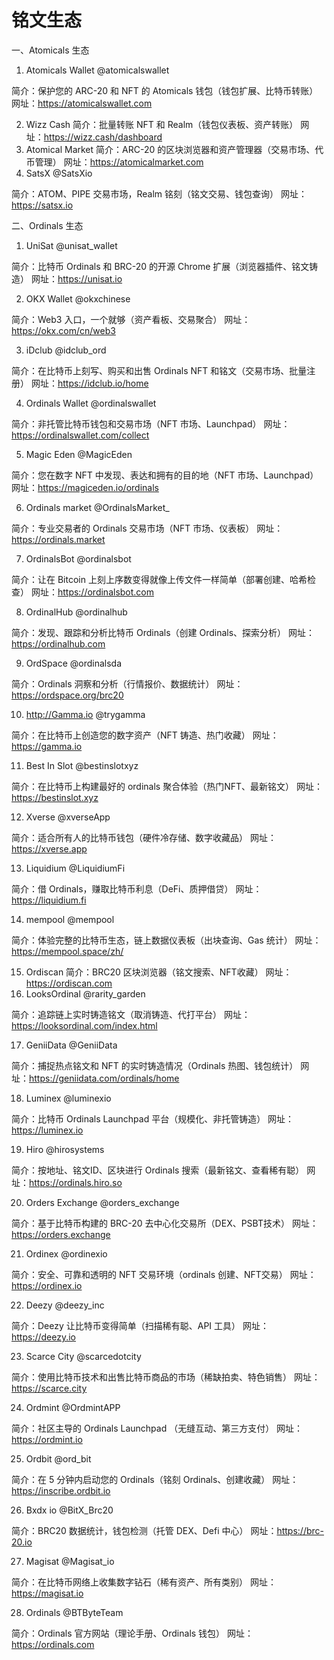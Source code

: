# 铭文生态

一、Atomicals 生态

1. Atomicals Wallet @atomicalswallet

简介：保护您的 ARC-20 和 NFT 的 Atomicals 钱包（钱包扩展、比特币转账） 网址：https://atomicalswallet.com

2. Wizz Cash 简介：批量转账 NFT 和 Realm（钱包仪表板、资产转账） 网址：https://wizz.cash/dashboard
3. Atomical Market 简介：ARC-20 的区块浏览器和资产管理器（交易市场、代币管理） 网址：https://atomicalmarket.com
4. SatsX @SatsXio

简介：ATOM、PIPE 交易市场，Realm 铭刻（铭文交易、钱包查询） 网址：https://satsx.io

二、Ordinals 生态

1. UniSat @unisat\_wallet

简介：比特币 Ordinals 和 BRC-20 的开源 Chrome 扩展（浏览器插件、铭文铸造） 网址：https://unisat.io

2. OKX Wallet @okxchinese

简介：Web3 入口，一个就够（资产看板、交易聚合） 网址：https://okx.com/cn/web3

3. iDclub @idclub\_ord

简介：在比特币上刻写、购买和出售 Ordinals NFT 和铭文（交易市场、批量注册） 网址：https://idclub.io/home

4. Ordinals Wallet @ordinalswallet

简介：非托管比特币钱包和交易市场（NFT 市场、Launchpad） 网址：https://ordinalswallet.com/collect

5. Magic Eden @MagicEden

简介：您在数字 NFT 中发现、表达和拥有的目的地（NFT 市场、Launchpad） 网址：https://magiceden.io/ordinals

6. Ordinals market @OrdinalsMarket\_

简介：专业交易者的 Ordinals 交易市场（NFT 市场、仪表板） 网址：https://ordinals.market

7. OrdinalsBot @ordinalsbot

简介：让在 Bitcoin 上刻上序数变得就像上传文件一样简单（部署创建、哈希检查） 网址：https://ordinalsbot.com

8. OrdinalHub @ordinalhub

简介：发现、跟踪和分析比特币 Ordinals（创建 Ordinals、探索分析） 网址：https://ordinalhub.com

9. OrdSpace @ordinalsda

简介：Ordinals 洞察和分析（行情报价、数据统计） 网址：https://ordspace.org/brc20

10. http://Gamma.io @trygamma

简介：在比特币上创造您的数字资产（NFT 铸造、热门收藏） 网址：https://gamma.io

11. Best In Slot @bestinslotxyz

简介：在比特币上构建最好的 ordinals 聚合体验（热门NFT、最新铭文） 网址：https://bestinslot.xyz

12. Xverse @xverseApp

简介：适合所有人的比特币钱包（硬件冷存储、数字收藏品） 网址：https://xverse.app

13. Liquidium @LiquidiumFi

简介：借 Ordinals，赚取比特币利息（DeFi、质押借贷） 网址：https://liquidium.fi

14. mempool @mempool

简介：体验完整的比特币生态，链上数据仪表板（出块查询、Gas 统计） 网址：https://mempool.space/zh/

15. Ordiscan 简介：BRC20 区块浏览器（铭文搜索、NFT收藏） 网址：https://ordiscan.com
16. LooksOrdinal @rarity\_garden

简介：追踪链上实时铸造铭文（取消铸造、代打平台） 网址：https://looksordinal.com/index.html

17. GeniiData @GeniiData

简介：捕捉热点铭文和 NFT 的实时铸造情况（Ordinals 热图、钱包统计） 网址：https://geniidata.com/ordinals/home

18. Luminex @luminexio

简介：比特币 Ordinals Launchpad 平台（规模化、非托管铸造） 网址：https://luminex.io

19. Hiro @hirosystems

简介：按地址、铭文ID、区块进行 Ordinals 搜索（最新铭文、查看稀有聪） 网址：https://ordinals.hiro.so

20. Orders Exchange @orders\_exchange

简介：基于比特币构建的 BRC-20 去中心化交易所（DEX、PSBT技术） 网址：https://orders.exchange

21. Ordinex @ordinexio

简介：安全、可靠和透明的 NFT 交易环境（ordinals 创建、NFT交易） 网址：https://ordinex.io

22. Deezy @deezy\_inc

简介：Deezy 让比特币变得简单（扫描稀有聪、API 工具） 网址：https://deezy.io

23. Scarce City @scarcedotcity

简介：使用比特币技术和出售比特币商品的市场（稀缺拍卖、特色销售） 网址：https://scarce.city

24. Ordmint @OrdmintAPP

简介：社区主导的 Ordinals Launchpad （无缝互动、第三方支付） 网址：https://ordmint.io

25. Ordbit @ord\_bit

简介：在 5 分钟内启动您的 Ordinals（铭刻 Ordinals、创建收藏） 网址：https://inscribe.ordbit.io

26. Bxdx io @BitX\_Brc20

简介：BRC20 数据统计，钱包检测（托管 DEX、Defi 中心） 网址：https://brc-20.io

27. Magisat @Magisat\_io

简介：在比特币网络上收集数字钻石（稀有资产、所有类别） 网址：https://magisat.io

28. Ordinals @BTByteTeam

简介：Ordinals 官方网站（理论手册、Ordinals 钱包） 网址：https://ordinals.com
